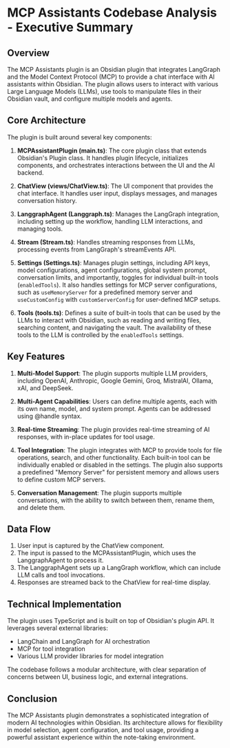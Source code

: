 # MCP Assistants Codebase Analysis - Executive Summary

## Overview

The MCP Assistants plugin is an Obsidian plugin that integrates LangGraph and the Model Context Protocol (MCP) to provide a chat interface with AI assistants within Obsidian. The plugin allows users to interact with various Large Language Models (LLMs), use tools to manipulate files in their Obsidian vault, and configure multiple models and agents.

## Core Architecture

The plugin is built around several key components:

1. **MCPAssistantPlugin (main.ts)**: The core plugin class that extends Obsidian's Plugin class. It handles plugin lifecycle, initializes components, and orchestrates interactions between the UI and the AI backend.

2. **ChatView (views/ChatView.ts)**: The UI component that provides the chat interface. It handles user input, displays messages, and manages conversation history.

3. **LanggraphAgent (Langgraph.ts)**: Manages the LangGraph integration, including setting up the workflow, handling LLM interactions, and managing tools.

4. **Stream (Stream.ts)**: Handles streaming responses from LLMs, processing events from LangGraph's streamEvents API.

5. **Settings (Settings.ts)**: Manages plugin settings, including API keys, model configurations, agent configurations, global system prompt, conversation limits, and importantly, toggles for individual built-in tools (`enabledTools`). It also handles settings for MCP server configurations, such as `useMemoryServer` for a predefined memory server and `useCustomConfig` with `customServerConfig` for user-defined MCP setups.

6. **Tools (tools.ts)**: Defines a suite of built-in tools that can be used by the LLMs to interact with Obsidian, such as reading and writing files, searching content, and navigating the vault. The availability of these tools to the LLM is controlled by the `enabledTools` settings.

## Key Features

1. **Multi-Model Support**: The plugin supports multiple LLM providers, including OpenAI, Anthropic, Google Gemini, Groq, MistralAI, Ollama, xAI, and DeepSeek.

2. **Multi-Agent Capabilities**: Users can define multiple agents, each with its own name, model, and system prompt. Agents can be addressed using @handle syntax.

3. **Real-time Streaming**: The plugin provides real-time streaming of AI responses, with in-place updates for tool usage.

4. **Tool Integration**: The plugin integrates with MCP to provide tools for file operations, search, and other functionality. Each built-in tool can be individually enabled or disabled in the settings. The plugin also supports a predefined "Memory Server" for persistent memory and allows users to define custom MCP servers.

5. **Conversation Management**: The plugin supports multiple conversations, with the ability to switch between them, rename them, and delete them.

## Data Flow

1. User input is captured by the ChatView component.
2. The input is passed to the MCPAssistantPlugin, which uses the LanggraphAgent to process it.
3. The LanggraphAgent sets up a LangGraph workflow, which can include LLM calls and tool invocations.
4. Responses are streamed back to the ChatView for real-time display.

## Technical Implementation

The plugin uses TypeScript and is built on top of Obsidian's plugin API. It leverages several external libraries:

- LangChain and LangGraph for AI orchestration
- MCP for tool integration
- Various LLM provider libraries for model integration

The codebase follows a modular architecture, with clear separation of concerns between UI, business logic, and external integrations.

## Conclusion

The MCP Assistants plugin demonstrates a sophisticated integration of modern AI technologies within Obsidian. Its architecture allows for flexibility in model selection, agent configuration, and tool usage, providing a powerful assistant experience within the note-taking environment.